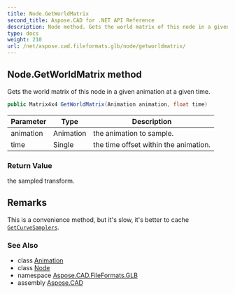 ```yaml
---
title: Node.GetWorldMatrix
second_title: Aspose.CAD for .NET API Reference
description: Node method. Gets the world matrix of this node in a given animation at a given time
type: docs
weight: 210
url: /net/aspose.cad.fileformats.glb/node/getworldmatrix/
---
```

## Node.GetWorldMatrix method

Gets the world matrix of this node in a given animation at a given time.

```csharp
public Matrix4x4 GetWorldMatrix(Animation animation, float time)
```

| Parameter | Type | Description |
| --- | --- | --- |
| animation | Animation | the animation to sample. |
| time | Single | the time offset within the animation. |

### Return Value

the sampled transform.

## Remarks

This is a convenience method, but it's slow, it's better to cache [`GetCurveSamplers`](../getcurvesamplers/).

### See Also

* class [Animation](../../animation/)
* class [Node](../)
* namespace [Aspose.CAD.FileFormats.GLB](../../../aspose.cad.fileformats.glb/)
* assembly [Aspose.CAD](../../../)


